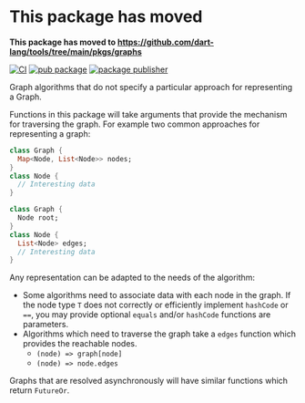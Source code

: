 # This package has moved

__This package has moved to https://github.com/dart-lang/tools/tree/main/pkgs/graphs__


[![CI](https://github.com/dart-lang/graphs/actions/workflows/ci.yml/badge.svg)](https://github.com/dart-lang/graphs/actions/workflows/ci.yml)
[![pub package](https://img.shields.io/pub/v/graphs.svg)](https://pub.dev/packages/graphs)
[![package publisher](https://img.shields.io/pub/publisher/graphs.svg)](https://pub.dev/packages/graphs/publisher)

Graph algorithms that do not specify a particular approach for representing a
Graph.

Functions in this package will take arguments that provide the mechanism for
traversing the graph. For example two common approaches for representing a
graph:

```dart
class Graph {
  Map<Node, List<Node>> nodes;
}
class Node {
  // Interesting data
}
```

```dart
class Graph {
  Node root;
}
class Node {
  List<Node> edges;
  // Interesting data
}
```

Any representation can be adapted to the needs of the algorithm:

- Some algorithms need to associate data with each node in the graph. If the
  node type `T` does not correctly or efficiently implement `hashCode` or `==`,
  you may provide optional `equals` and/or `hashCode` functions are parameters.
- Algorithms which need to traverse the graph take a `edges` function which provides the reachable nodes.
  - `(node) => graph[node]`
  - `(node) => node.edges`


Graphs that are resolved asynchronously will have similar functions which
return `FutureOr`.
